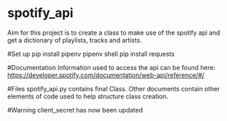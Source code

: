 # spotify_api
Aim for this project is to create a class to make use of the spotify api
and get a dictionary of playlists, tracks and artists.

#Set up
pip install pipenv
pipenv shell
pip install requests

#Documentation
Information used to access the api can be found here:
https://developer.spotify.com/documentation/web-api/reference/#/

#Files
spotify_api.py contains final Class.
Other documents contain other elements of code used to help structure class creation.

#Warning
client_secret has now been updated
